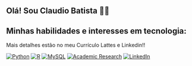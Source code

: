 ## Olá! Sou Claudio Batista 🙋‍♂️

## Minhas habilidades e interesses em tecnologia:
Mais detalhes estão no meu Currículo Lattes e Linkedin!!

[![Python](https://img.shields.io/badge/Python-3776AB?style=for-the-badge&logo=python&logoColor=white)](Your_Link_Here)
[![R](https://img.shields.io/badge/R-3776AB?style=for-the-badge&logo=r&logoColor=white)](Your_Link_Here)
[![MySQL](https://img.shields.io/badge/MySQL-3776AB?style=for-the-badge&logo=mysql&logoColor=white)](Your_Link_Here)
[![Academic Research](https://img.shields.io/badge/Academic%20Research-3776AB?style=for-the-badge&logo=data:image/png;base64,INSERT_BASE64_CODE)](http://lattes.cnpq.br/7026539658620942)
[![LinkedIn](https://img.shields.io/badge/LinkedIn-3776AB?style=for-the-badge&logo=linkedin&logoColor=white)](https://www.linkedin.com/in/ant%C3%B4nio-claudio-dutra-batista-11a01224a/)
